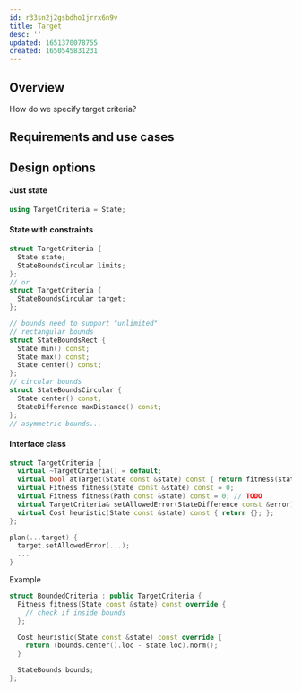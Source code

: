 ```yaml
---
id: r33sn2j2gsbdho1jrrx6n9v
title: Target
desc: ''
updated: 1651370078755
created: 1650545831231
---
```

## Overview
How do we specify target criteria?

## Requirements and use cases

## Design options
#### Just state
```cpp
using TargetCriteria = State;
```

#### State with constraints
```cpp
struct TargetCriteria {
  State state;
  StateBoundsCircular limits;
};
// or
struct TargetCriteria {
  StateBoundsCircular target;
};

// bounds need to support "unlimited"
// rectangular bounds
struct StateBoundsRect {
  State min() const;
  State max() const;
  State center() const;
};
// circular bounds
struct StateBoundsCircular {
  State center() const;
  StateDifference maxDistance() const;
};
// asymmetric bounds...
```

#### Interface class
```cpp
struct TargetCriteria {
  virtual ~TargetCriteria() = default;
  virtual bool atTarget(State const &state) const { return fitness(state) > 0.f; };
  virtual Fitness fitness(State const &state) const = 0;
  virtual Fitness fitness(Path const &state) const = 0; // TODO
  virtual TargetCriteria& setAllowedError(StateDifference const &error) = 0;
  virtual Cost heuristic(State const &state) const { return {}; };
};

plan(...target) {
  target.setAllowedError(...);
  ...
}
```

Example
```cpp
struct BoundedCriteria : public TargetCriteria {
  Fitness fitness(State const &state) const override {
    // check if inside bounds
  };

  Cost heuristic(State const &state) const override {
    return (bounds.center().loc - state.loc).norm();
  }

  StateBounds bounds;
};
```
